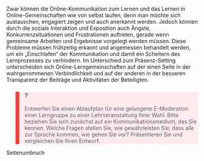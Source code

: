 Zwar können die Online-Kommunikation zum Lernen und das Lernen in Online-Gemeinschaften wie von selbst laufen, denn man möchte sich austauschen, engagiert zeigen und auch anerkannt werden. Jedoch können durch die soziale Interaktion und Exposition auch Ängste, Konkurrenzsituationen und Frustrationen auftreten, gerade wenn gemeinsame Arbeiten und Ergebnisse vorgelegt werden müssen. Diese Probleme müssen frühzeitig erkannt und angemessen behandelt werden, um ein „Einschlafen“ der Kommunikation und damit ein Scheitern des Lernprozesses zu verhindern. Im Unterschied zum Präsenz-Setting unterscheiden sich Online-Lerngemeinschaften auf der einen Seite in der wahrgenommenen Verbindlichkeit und auf der anderen in der besseren Transparenz der Beiträge und Aktivitäten der Beteiligten.

<blockquote style="background: #FFEBEE; border-left: 10px solid #F44336">

### ?

Entwerfen Sie einen Ablaufplan für eine gelungene E-Moderation einer Lerngruppe zu einer Lehrveranstaltung Ihrer Wahl. Bitte beziehen Sie sich zunächst auf ein Kommunikationsmedium, das Sie kennen. Welche Fragen stellen Sie, wie gewährleisten Sie, dass alle zur Sprache kommen, wie gehen Sie vor? Präsentieren Sie und vergleichen Sie Ihren Entwurf.

</blockquote>

Seitenumbruch
